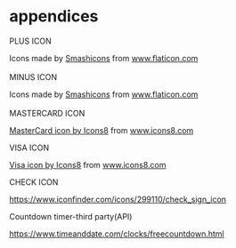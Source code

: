 # appendices
PLUS ICON<div>Icons made by <a href="https://www.flaticon.com/authors/smashicons" title="Smashicons">Smashicons</a> from <a href="https://www.flaticon.com/" title="Flaticon">www.flaticon.com</a></div><br>
MINUS ICON
<div>Icons made by <a href="https://www.flaticon.com/authors/smashicons" title="Smashicons">Smashicons</a> from <a href="https://www.flaticon.com/" title="Flaticon">www.flaticon.com</a></div><br>
MASTERCARD ICON<br>

<a href="https://icons8.com/icon/70558/mastercard">MasterCard icon by Icons8</a>
from www.icons8.com

VISA ICON

<a href="https://icons8.com/icon/jrULb7fkrnXf/visa">Visa icon by Icons8</a>
from www.icons8.com

CHECK ICON

https://www.iconfinder.com/icons/299110/check_sign_icon

Countdown timer-third party(API)

https://www.timeanddate.com/clocks/freecountdown.html




